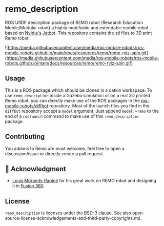 # remo_description

ROS URDF description package of REMO robot (Research Education Mobile/Modular robot) a highly modifiable and extendable mobile robot based on [Nvidia's Jetbot](https://github.com/NVIDIA-AI-IOT/jetbot). This repository contains the stl files to 3D print Remo robot.

![https://media.githubusercontent.com/media/ros-mobile-robots/ros-mobile-robots.github.io/main/docs/resources/remo/remo-rviz-spin.gif](https://media.githubusercontent.com/media/ros-mobile-robots/ros-mobile-robots.github.io/main/docs/resources/remo/remo-rviz-spin.gif)

## Usage

This is a ROS package which should be cloned in a catkin workspace.
To use `remo_description` inside a Gazebo simulation or on a real 3D printed Remo robot, you can directly make use of the ROS packages in the 
[ros-mobile-robots/diffbot](https://github.com/ros-mobile-robots/diffbot) repository. 
Most of the launch files you find in the `diffbot` repository
accept a `model` argument. Just append `model:=remo` to the end of a `roslaunch` command to make use of this `remo_description` package.


## Contributing

You addons to Remo are most welcome, feel free to open a discussion/issue or directly create a pull request.

## :handshake: Acknowledgment

- [Louis Morandy-Rapiné](https://louisrapine.com/) for his great work on REMO robot and designing it in [Fusion 360](https://www.autodesk.com/products/fusion-360/overview).


## License

`remo_description` is licenses under the [BSD-3 clause](./LICENSE).
See also open-source-license-acknowledgements-and-third-party-copyrights.md.
